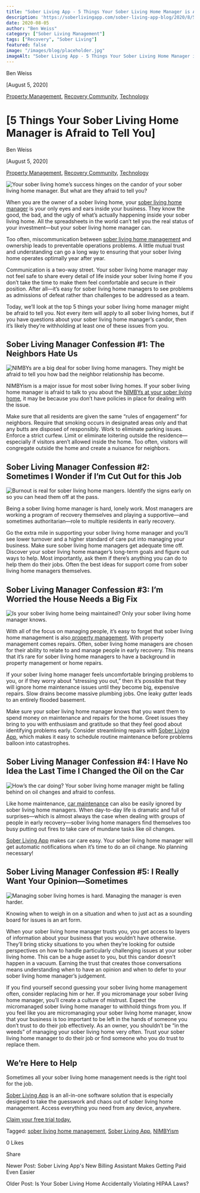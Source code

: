```yaml
---
title: "Sober Living App - 5 Things Your Sober Living Home Manager is Afraid to Tell You"
description: 'https://soberlivingapp.com/sober-living-app-blog/2020/8/5/5-things-your-sober-living-home-manager-is-afraid-to-tell-you'
date: 2020-08-05
author: "Ben Weiss"
category: ["Sober Living Management"]
tags: ["Recovery", "Sober Living"]
featured: false
image: "/images/blog/placeholder.jpg"
imageAlt: "Sober Living App - 5 Things Your Sober Living Home Manager is Afraid to Tell You"
---
```


Ben Weiss

[August 5, 2020]

[Property Management](/sober-living-app-blog/category/Property+Management), [Recovery Community](/sober-living-app-blog/category/Recovery+Community), [Technology](/sober-living-app-blog/category/Technology)

#  [5 Things Your Sober Living Home Manager is Afraid to Tell You]

Ben Weiss

[August 5, 2020]

[Property Management](/sober-living-app-blog/category/Property+Management), [Recovery Community](/sober-living-app-blog/category/Recovery+Community), [Technology](/sober-living-app-blog/category/Technology)

![Your sober living home’s success hinges on the candor of your sober living home manager. But what are they afraid to tell you?](/images/blog/5-things-your-sober-living-home-manager-is-afraid-to-tell-you/Screenshot_2020-07-30_at_9.21.51_AM.png)

When you are the owner of a sober living home, your [sober living home manager](https://soberlivingapp.com/sober-living-app-blog/2020/6/2/what-if-your-sober-living-home-manager-gets-coronavirus-a-contingency-plan-review) is your only eyes and ears inside your business. They know the good, the bad, and the ugly of what’s actually happening inside your sober living home. All the spreadsheets in the world can’t tell you the real status of your investment—but your sober living home manager can. 

Too often, miscommunication between [sober living home management](https://soberlivingapp.com/sober-living-app-blog/2020/3/3/5-things-all-of-the-best-sober-living-home-managers-have-in-common) and ownership leads to preventable operations problems. A little mutual trust and understanding can go a long way to ensuring that your sober living home operates optimally year after year. 

Communication is a two-way street. Your sober living home manager may not feel safe to share every detail of life inside your sober living home if you don’t take the time to make them feel comfortable and secure in their position. After all—it’s easy for sober living home managers to see problems as admissions of defeat rather than challenges to be addressed as a team.

Today, we’ll look at the top 5 things your sober living home manager might be afraid to tell you. Not every item will apply to all sober living homes, but if you have questions about your sober living home manager’s candor, then it’s likely they’re withholding at least one of these issues from you. 

## Sober Living Manager Confession #1: The Neighbors Hate Us 

![NIMBYs are a big deal for sober living home managers. They might be afraid to tell you how bad the neighbor relationship has become.](/images/blog/5-things-your-sober-living-home-manager-is-afraid-to-tell-you/Screenshot_2020-07-30_at_9.24.33_AM.png)

NIMBYism is a major issue for most sober living homes. If your sober living home manager is afraid to talk to you about the [NIMBYs at your sober living home](https://soberlivingapp.com/sober-living-app-blog/2019/11/19/dealing-with-nimbys-at-your-sober-living-housenbsp), it may be because you don’t have policies in place for dealing with the issue. 

Make sure that all residents are given the same “rules of engagement” for neighbors. Require that smoking occurs in designated areas only and that any butts are disposed of responsibly. Work to eliminate parking issues. Enforce a strict curfew. Limit or eliminate loitering outside the residence—especially if visitors aren’t allowed inside the home. Too often, visitors will congregate outside the home and create a nuisance for neighbors. 

## Sober Living Manager Confession #2: Sometimes I Wonder if I’m Cut Out for this Job

![Burnout is real for sober living home mangers. Identify the signs early on so you can head them off at the pass.](/images/blog/5-things-your-sober-living-home-manager-is-afraid-to-tell-you/Screenshot_2020-07-30_at_9.22.53_AM.png)

Being a sober living home manager is hard, lonely work. Most managers are working a program of recovery themselves and playing a supportive—and sometimes authoritarian—role to multiple residents in early recovery.

Go the extra mile in supporting your sober living home manager and you’ll see lower turnover and a higher standard of care put into managing your business. Make sure sober living home managers get adequate time off. Discover your sober living home manager’s long-term goals and figure out ways to help. Most importantly, ask them if there’s anything you can do to help them do their jobs. Often the best ideas for support come from sober living home managers themselves.

## Sober Living Manager Confession #3: I’m Worried the House Needs a Big Fix

![Is your sober living home being maintained? Only your sober living home manager knows.](/images/blog/5-things-your-sober-living-home-manager-is-afraid-to-tell-you/Screenshot_2020-07-30_at_9.32.37_AM.png)

With all of the focus on managing people, it’s easy to forget that sober living home management is also[ property management](https://soberlivingapp.com/sober-living-app-blog/2019/5/28/3-things-to-look-for-in-your-first-sober-living-home-real-estate-deal). With property management comes repairs. Often, sober living home managers are chosen for their ability to relate to and manage people in early recovery. This means that it’s rare for sober living home managers to have a background in property management or home repairs.

If your sober living home manager feels uncomfortable bringing problems to you, or if they worry about “stressing you out,” then it’s possible that they will ignore home maintenance issues until they become big, expensive repairs. Slow drains become massive plumbing jobs. One leaky gutter leads to an entirely flooded basement. 

Make sure your sober living home manager knows that you want them to spend money on maintenance and repairs for the home. Greet issues they bring to you with enthusiasm and gratitude so that they feel good about identifying problems early. Consider streamlining repairs with [Sober Living App](/), which makes it easy to schedule routine maintenance before problems balloon into catastrophes. 

## Sober Living Manager Confession #4: I Have No Idea the Last Time I Changed the Oil on the Car

![How’s the car doing? Your sober living home manager might be falling behind on oil changes and afraid to confess.](/images/blog/5-things-your-sober-living-home-manager-is-afraid-to-tell-you/Screenshot_2020-07-30_at_9.26.19_AM.png)

Like home maintenance, [car maintenance](../../../../operations.html) can also be easily ignored by sober living home managers. When day-to-day life is dramatic and full of surprises—which is almost always the case when dealing with groups of people in early recovery—sober living home managers find themselves too busy putting out fires to take care of mundane tasks like oil changes. 

[Sober Living App](/) makes car care easy. Your sober living home manager will get automatic notifications when it’s time to do an oil change. No planning necessary! 

## Sober Living Manager Confession #5: I Really Want Your Opinion—Sometimes

![Managing sober living homes is hard. Managing the manager is even harder.](/images/blog/5-things-your-sober-living-home-manager-is-afraid-to-tell-you/Screenshot_2020-07-30_at_9.23.32_AM.png)

Knowing when to weigh in on a situation and when to just act as a sounding board for issues is an art form. 

When your sober living home manager trusts you, you get access to layers of information about your business that you wouldn’t have otherwise. They’ll bring sticky situations to you when they’re looking for outside perspectives on how to handle particularly challenging issues at your sober living home. This can be a huge asset to you, but this candor doesn’t happen in a vacuum. Earning the trust that creates those conversations means understanding when to have an opinion and when to defer to your sober living home manager’s judgement. 

If you find yourself second guessing your sober living home management often, consider replacing him or her. If you micromanage your sober living home manager, you’ll create a culture of mistrust. Expect the micromanaged sober living home manager to withhold things from you. If you feel like you are micromanaging your sober living home manager, know that your business is too important to be left in the hands of someone you don’t trust to do their job effectively. As an owner, you shouldn’t be “in the weeds” of managing your sober living home very often. Trust your sober living home manager to do their job or find someone who you do trust to replace them. 

## We’re Here to Help 

Sometimes all your sober living home management needs is the right tool for the job. 

[Sober Living App](/) is an all-in-one software solution that is especially designed to take the guesswork and chaos out of sober living home management. Access everything you need from any device, anywhere. 

[Claim your free trial today.](https://behavehealth.com/get-started)﻿

Tagged: [sober living home management](/sober-living-app-blog/tag/sober+living+home+management), [Sober Living App](/sober-living-app-blog/tag/Sober+Living+App), [NIMBYism](/sober-living-app-blog/tag/NIMBYism)

0 Likes

Share

Newer Post: Sober Living App's New Billing Assistant Makes Getting Paid Even Easier

Older Post: Is Your Sober Living Home Accidentally Violating HIPAA Laws?